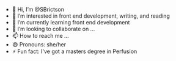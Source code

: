 - 👋 Hi, I’m @SBrictson
- 👀 I’m interested in front end development, writing, and reading
- 🌱 I’m currently learning front end development
- 💞️ I’m looking to collaborate on ...
- 📫 How to reach me ...
- 😄 Pronouns: she/her
- ⚡ Fun fact: I've got a masters degree in Perfusion

<!---
SBrictson/SBrictson is a ✨ special ✨ repository because its `README.md` (this file) appears on your GitHub profile.
You can click the Preview link to take a look at your changes.
--->
